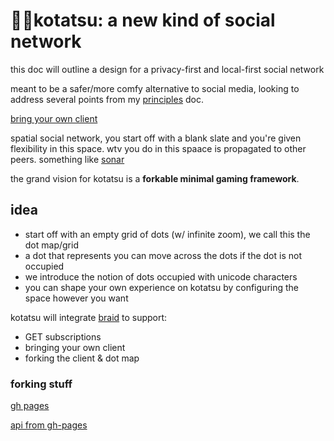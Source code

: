 # 🌸🍊kotatsu: a new kind of social network

this doc will outline a design for a privacy-first and local-first social network

meant to be a safer/more comfy alternative to social media, looking to address several points from my [principles](principles.md) doc.

[bring your own client](https://www.geoffreylitt.com/2021/03/05/bring-your-own-client.html)

spatial social network, you start off with a blank slate and you're given flexibility in this space. wtv you do in this spaace is propagated to other peers.
something like [sonar](https://apps.apple.com/us/app/sonar-make-vibes-with-friends/id1512829586)

the grand vision for kotatsu is a **forkable minimal gaming framework**.

## idea
- start off with an empty grid of dots (w/ infinite zoom), we call this the dot map/grid
- a dot that represents you can move across the dots if the dot is not occupied
- we introduce the notion of dots occupied with unicode characters
- you can shape your own experience on kotatsu by configuring the space however you want

kotatsu will integrate [braid](https://braid.org) to support:
- GET subscriptions
- bringing your own client
- forking the client & dot map

### forking stuff
[gh pages](https://docs.github.com/en/github/working-with-github-pages/getting-started-with-github-pages)

[api from gh-pages](https://towardsdatascience.com/using-github-pages-for-creating-global-api-76b296c4b3b5)
